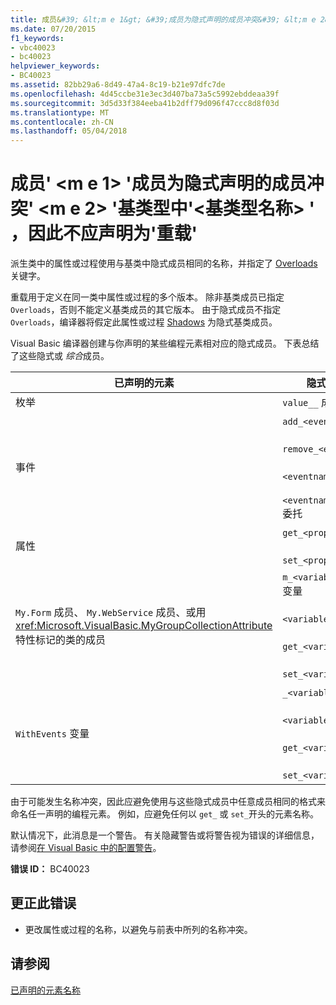 ```yaml
---
title: 成员&#39; &lt;m e 1&gt; &#39;成员为隐式声明的成员冲突&#39; &lt;m e 2&gt; &#39;基类型中&#39;&lt;基类型名称&gt; &#39; ，因此不应声明为&#39;重载&#39;
ms.date: 07/20/2015
f1_keywords:
- vbc40023
- bc40023
helpviewer_keywords:
- BC40023
ms.assetid: 82bb29a6-8d49-47a4-8c19-b21e97dfc7de
ms.openlocfilehash: 4d45ccbe31e3ec3d407ba73a5c5992ebddeaa39f
ms.sourcegitcommit: 3d5d33f384eeba41b2dff79d096f47ccc8d8f03d
ms.translationtype: MT
ms.contentlocale: zh-CN
ms.lasthandoff: 05/04/2018
---
```

# <a name="member-39ltmembername1gt39-conflicts-with-a-member-implicitly-declared-for-member-39ltmembername2gt39-in-the-base-type-39ltbasetypenamegt39-and-so-should-not-be-declared-39overloads39"></a>成员&#39; &lt;m e 1&gt; &#39;成员为隐式声明的成员冲突&#39; &lt;m e 2&gt; &#39;基类型中&#39;&lt;基类型名称&gt; &#39; ，因此不应声明为&#39;重载&#39;
派生类中的属性或过程使用与基类中隐式成员相同的名称，并指定了 [Overloads](../../visual-basic/language-reference/modifiers/overloads.md) 关键字。  
  
 重载用于定义在同一类中属性或过程的多个版本。 除非基类成员已指定 `Overloads`，否则不能定义基类成员的其它版本。 由于隐式成员不指定 `Overloads`，编译器将假定此属性或过程 [Shadows](../../visual-basic/language-reference/modifiers/shadows.md) 为隐式基类成员。  
  
 Visual Basic 编译器创建与你声明的某些编程元素相对应的隐式成员。 下表总结了这些隐式或 *综合*成员。  
  
|已声明的元素|隐式创建的成员|  
|----------------------|--------------------------------|  
|枚举|`value__` 成员|  
|事件|`add_<eventname>` 过程<br /><br /> `remove_<eventname>` 过程<br /><br /> `<eventname>Event` 字段<br /><br /> `<eventname>EventHandler` 委托|  
|属性|`get_<propertyname>` 过程<br /><br /> `set_<propertyname>` 过程|  
|`My.Form` 成员、 `My.WebService` 成员、或用 <xref:Microsoft.VisualBasic.MyGroupCollectionAttribute> 特性标记的类的成员|`m_<variablename>` `Static` 变量<br /><br /> `<variablename>` 属性<br /><br /> `get_<variablename>` 过程<br /><br /> `set_<variablename>` 过程|  
|`WithEvents` 变量|`_<variablename>` 变量<br /><br /> `<variablename>` 属性<br /><br /> `get_<variablename>` 过程<br /><br /> `set_<variablename>` 过程|  
  
 由于可能发生名称冲突，因此应避免使用与这些隐式成员中任意成员相同的格式来命名任一声明的编程元素。 例如，应避免任何以 `get_` 或 `set_`开头的元素名称。  
  
 默认情况下，此消息是一个警告。 有关隐藏警告或将警告视为错误的详细信息，请参阅[在 Visual Basic 中的配置警告](/visualstudio/ide/configuring-warnings-in-visual-basic)。  
  
 **错误 ID：** BC40023  
  
## <a name="to-correct-this-error"></a>更正此错误  
  
-   更改属性或过程的名称，以避免与前表中所列的名称冲突。  
  
## <a name="see-also"></a>请参阅  
 [已声明的元素名称](../../visual-basic/programming-guide/language-features/declared-elements/declared-element-names.md)
